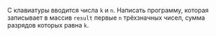 С клавиатуры вводится числа `k` и `n`. Написать программу, которая записывает в массив `result` первые `n` трёхзначных чисел, сумма разрядов которых равна `k`.